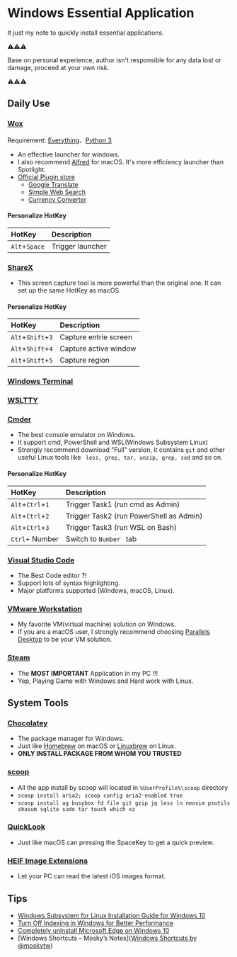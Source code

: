 # Windows Essential Application

It just my note to quickly install essential applications.

⚠️⚠️⚠️ 

Base on personal experience, author isn't responsible for any data lost or damage, proceed at your own risk.

⚠️⚠️⚠️

## Daily Use

### [Wox](http://www.wox.one/)

Requirement: [Everything](https://www.voidtools.com/downloads/)、[Python 3](https://www.python.org/downloads/)

* An effective launcher for windows.
* I also recommend  [Alfred](https://www.alfredapp.com/) for macOS. It's more efficiency launcher than Spotlight.
* [Official Plugin store](http://www.wox.one/plugin)
	* [Google Translate](http://www.wox.one/plugin/60)
	* [Simple Web Search](http://www.wox.one/plugin/112)
	* [Currency Converter](http://www.wox.one/plugin/46)

#### Personalize HotKey

| HotKey        | Description                |
| :------------ | :------------------------- |
| `Alt`+`Space`     |  Trigger launcher          |
	


### [ShareX](https://getsharex.com/)

* This screen capture tool is more powerful than the original one. It can set up the same HotKey as macOS.

#### Personalize HotKey

| HotKey        | Description                |
| :------------ | :------------------------- |
| `Alt`+`Shift`+`3`   |  Capture entrie screen     |
| `Alt`+`Shift`+`4`   |  Capture active window     |
| `Alt`+`Shift`+`5`   |  Capture region            |

### [Windows Terminal](https://github.com/microsoft/terminal)

### [WSLTTY](https://github.com/mintty/wsltty)

### [Cmder](https://cmder.net/)

* The best console emulator on Windows.
* It support cmd, PowerShell and WSL(Windows Subsystem Linux) 
* Strongly recommend download "Full" version, it contains `git` and other useful Linux tools like ` less, grep, tar, unzip, grep, sed` and so on. 

#### Personalize HotKey

| HotKey        | Description                |
| :------------ | :------------------------- |
| `Alt`+`Ctrl`+`1`   |  Trigger Task1 (run cmd as Admin)            |
| `Alt`+`Ctrl`+`2`   |  Trigger Task2 (run PowerShell as Admin)     |
| `Alt`+`Ctrl`+`3`   |  Trigger Task3 (run WSL on Bash)             |
| `Ctrl`+ Number     |  Switch to `Number ` tab                     |

### [Visual Studio Code](https://code.visualstudio.com/)

* The Best Code editor ?!
* Support lots of syntax highlighting.
* Major platforms supported (Windows, macOS, Linux).


### [VMware Workstation](https://www.vmware.com/tw/products/workstation-pro/workstation-pro-evaluation.html)

* My favorite VM(virtual machine) solution on Windows.
* If you are a macOS user, I strongly recommend choosing [Parallels Desktop](https://www.parallels.com/hk/products/desktop/) to be your VM solution.


### [Steam](https://store.steampowered.com/)

* The **MOST IMPORTANT** Application in my PC !!!
* Yep, Playing Game with Windows and Hard work with Linux.


## System Tools

### [Chocolatey](https://chocolatey.org/)

* The package manager for Windows.	
* Just like [Homebrew](https://docs.brew.sh/Installation) on macOS or [Linuxbrew](http://linuxbrew.sh/) on Linux.
* **ONLY INSTALL PACKAGE FROM WHOM YOU TRUSTED**


### [scoop](https://scoop.sh/)
-  All the app install by scoop will located in `%UserProfile%\scoop` directory  
- `scoop install aria2; scoop config aria2-enabled true`
- `scoop install ag busybox fd file git gzip jq less ln neovim psutils shasum sqlite sudo tar touch which xz`


### [QuickLook](https://www.microsoft.com/en-us/p/quicklook/9nv4bs3l1h4s)

* Just like macOS can pressing the SpaceKey to get a quick preview.


### [HEIF Image Extensions](https://www.microsoft.com/en-us/p/heif-Image-Extensions/9pmmsr1cgpwg)

* Let your PC can read the latest iOS images format.


## Tips

* [Windows Subsystem for Linux Installation Guide for Windows 10](https://docs.microsoft.com/zh-tw/windows/wsl/install-win10)
* [Turn Off Indexing in Windows for Better Performance](https://www.online-tech-tips.com/computer-tips/simple-ways-to-increase-your-computers-performace-turn-off-indexing-on-your-local-drives/)
* [Completely uninstall Microsoft Edge on Windows 10](https://www.onmsft.com/how-to/how-to-completely-uninstall-microsoft-edge-on-windows-10)
* [Windows Shortcuts – Mosky’s Notes]([Windows Shortcuts by @moskytw](https://paper.dropbox.com/doc/Windows-Shortcuts-Moskys-Notes-2xHBugmq1xnYtBhhcnHmW))


